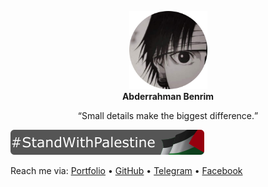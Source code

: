 <p align="center">
  <img width="125" height="125" src="assets/ab.png">
  <br><b>Abderrahman Benrim</b></p>
  
  <p align="center">
    <q>Small details make the biggest difference.</q>
  </p>

![StandWithPalestine](assets/StandWithPalestine.svg)

Reach me via: [Portfolio](https://xcoderdz.github.io/xcoderdz/) • [GitHub](github.com/xcoderdz) • [Telegram](https://t.me/xcoderdz) • [Facebook](m.facebook.com/profile.php?id=61556191507009)
